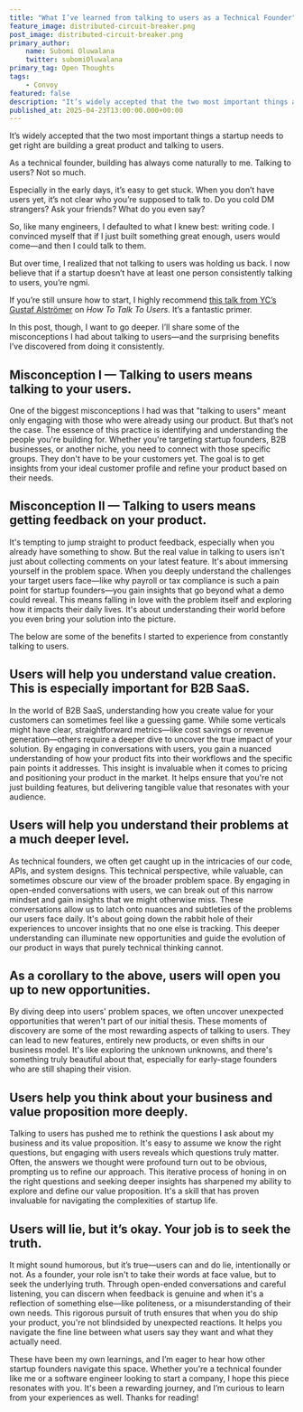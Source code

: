 ```yaml
---
title: "What I’ve learned from talking to users as a Technical Founder"
feature_image: distributed-circuit-breaker.png
post_image: distributed-circuit-breaker.png
primary_author:
    name: Subomi Oluwalana
    twitter: subomiOluwalana
primary_tag: Open Thoughts
tags:
    - Convoy
featured: false
description: "It’s widely accepted that the two most important things a startup needs to get right are building a great product and talking to users. As a technical founder, building has always come naturally to me. Talking to users? Not so much. In this post, i’ll share some of the misconceptions I had about talking to users—and the surprising benefits I’ve discovered from doing it consistently."
published_at: 2025-04-23T13:00:00.000+00:00
---
```


It’s widely accepted that the two most important things a startup needs to get right are building a great product and talking to users.

As a technical founder, building has always come naturally to me. Talking to users? Not so much.

Especially in the early days, it’s easy to get stuck. When you don’t have users yet, it’s not clear who you’re supposed to talk to. Do you cold DM strangers? Ask your friends? What do you even say?

So, like many engineers, I defaulted to what I knew best: writing code. I convinced myself that if I just built something great enough, users would come—and then I could talk to them.

But over time, I realized that not talking to users was holding us back. I now believe that if a startup doesn’t have at least one person consistently talking to users, you’re ngmi.

If you’re still unsure how to start, I highly recommend [this talk from YC’s Gustaf Alströmer](https://www.youtube.com/watch?v=z1iF1c8w5Lg) on *How To Talk To Users*. It’s a fantastic primer.

In this post, though, I want to go deeper. I’ll share some of the misconceptions I had about talking to users—and the surprising benefits I’ve discovered from doing it consistently.

## Misconception I — Talking to users means talking to your users.

One of the biggest misconceptions I had was that "talking to users" meant only engaging with those who were already using our product. But that’s not the case. The essence of this practice is identifying and understanding the people you're building for. Whether you're targeting startup founders, B2B businesses, or another niche, you need to connect with those specific groups. They don't have to be your customers yet. The goal is to get insights from your ideal customer profile and refine your product based on their needs.

## Misconception II — Talking to users means getting feedback on your product.

It's tempting to jump straight to product feedback, especially when you already have something to show. But the real value in talking to users isn't just about collecting comments on your latest feature. It's about immersing yourself in the problem space. When you deeply understand the challenges your target users face—like why payroll or tax compliance is such a pain point for startup founders—you gain insights that go beyond what a demo could reveal. This means falling in love with the problem itself and exploring how it impacts their daily lives. It's about understanding their world before you even bring your solution into the picture.

The below are some of the benefits I started to experience from constantly talking to users.

## Users will help you understand value creation. This is especially important for B2B SaaS.

In the world of B2B SaaS, understanding how you create value for your customers can sometimes feel like a guessing game. While some verticals might have clear, straightforward metrics—like cost savings or revenue generation—others require a deeper dive to uncover the true impact of your solution. By engaging in conversations with users, you gain a nuanced understanding of how your product fits into their workflows and the specific pain points it addresses. This insight is invaluable when it comes to pricing and positioning your product in the market. It helps ensure that you're not just building features, but delivering tangible value that resonates with your audience.

## Users will help you understand their problems at a much deeper level.

As technical founders, we often get caught up in the intricacies of our code, APIs, and system designs. This technical perspective, while valuable, can sometimes obscure our view of the broader problem space. By engaging in open-ended conversations with users, we can break out of this narrow mindset and gain insights that we might otherwise miss. These conversations allow us to latch onto nuances and subtleties of the problems our users face daily. It's about going down the rabbit hole of their experiences to uncover insights that no one else is tracking. This deeper understanding can illuminate new opportunities and guide the evolution of our product in ways that purely technical thinking cannot.

## As a corollary to the above, users will open you up to new opportunities.

By diving deep into users' problem spaces, we often uncover unexpected opportunities that weren't part of our initial thesis. These moments of discovery are some of the most rewarding aspects of talking to users. They can lead to new features, entirely new products, or even shifts in our business model. It's like exploring the unknown unknowns, and there's something truly beautiful about that, especially for early-stage founders who are still shaping their vision.

## Users help you think about your business and value proposition more deeply.

Talking to users has pushed me to rethink the questions I ask about my business and its value proposition. It's easy to assume we know the right questions, but engaging with users reveals which questions truly matter. Often, the answers we thought were profound turn out to be obvious, prompting us to refine our approach. This iterative process of honing in on the right questions and seeking deeper insights has sharpened my ability to explore and define our value proposition. It's a skill that has proven invaluable for navigating the complexities of startup life.

## Users will lie, but it’s okay. Your job is to seek the truth.

It might sound humorous, but it’s true—users can and do lie, intentionally or not. As a founder, your role isn't to take their words at face value, but to seek the underlying truth. Through open-ended conversations and careful listening, you can discern when feedback is genuine and when it's a reflection of something else—like politeness, or a misunderstanding of their own needs. This rigorous pursuit of truth ensures that when you do ship your product, you're not blindsided by unexpected reactions. It helps you navigate the fine line between what users say they want and what they actually need.

These have been my own learnings, and I’m eager to hear how other startup founders navigate this space. Whether you're a technical founder like me or a software engineer looking to start a company, I hope this piece resonates with you. It's been a rewarding journey, and I’m curious to learn from your experiences as well. Thanks for reading!
